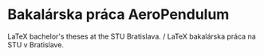 # Bakalárska práca AeroPendulum
LaTeX bachelor's theses at the STU Bratislava. / LaTeX bakalárska práca na STU v Bratislave.
